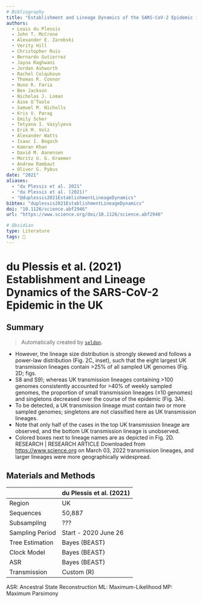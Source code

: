 ```yaml
---
# Bibliography
title: "Establishment and Lineage Dynamics of the SARS-CoV-2 Epidemic in the UK"
authors: 
  - Louis du Plessis
  - John T. McCrone
  - Alexander E. Zarebski
  - Verity Hill
  - Christopher Ruis
  - Bernardo Gutierrez
  - Jayna Raghwani
  - Jordan Ashworth
  - Rachel Colquhoun
  - Thomas R. Connor
  - Nuno R. Faria
  - Ben Jackson
  - Nicholas J. Loman
  - Áine O’Toole
  - Samuel M. Nicholls
  - Kris V. Parag
  - Emily Scher
  - Tetyana I. Vasylyeva
  - Erik M. Volz
  - Alexander Watts
  - Isaac I. Bogoch
  - Kamran Khan
  - David M. Aanensen
  - Moritz U. G. Kraemer
  - Andrew Rambaut
  - Oliver G. Pybus
date: "2021"
aliases: 
  - "du Plessis et al. 2021"
  - "du Plessis et al. (2021)"
  - "@duplessis2021EstablishmentLineageDynamics"
bibtex: "duplessis2021EstablishmentLineageDynamics"
doi: "10.1126/science.abf2946"
url: "https://www.science.org/doi/10.1126/science.abf2946"

# Obsidian
type: Literature
tags: 📰
---
```


# du Plessis et al. (2021) Establishment and Lineage Dynamics of the SARS-CoV-2 Epidemic in the UK

## Summary

> Automatically created by [`seldon`](https://github.com/ktmeaton/seldon).

- However, the lineage size distribution is strongly skewed and follows a power-law distribution (Fig. 2C, inset), such that the eight largest UK transmission lineages contain >25% of all sampled UK genomes (Fig. 2D; figs.
- S8 and S9); whereas UK transmission lineages containing >100 genomes consistently accounted for >40% of weekly sampled genomes, the proportion of small transmission lineages (≤10 genomes) and singletons decreased over the course of the epidemic (Fig. 3A).
- To be detected, a UK transmission lineage must contain two or more sampled genomes; singletons are not classified here as UK transmission lineages.
- Note that only half of the cases in the top UK transmission lineage are observed, and the bottom UK transmission lineage is unobserved.
- Colored boxes next to lineage names are as depicted in Fig. 2D. RESEARCH | RESEARCH ARTICLE Downloaded from https://www.science.org on March 03, 2022 transmission lineages, and larger lineages were more geographically widespread.

## Materials and Methods

|                 | du Plessis et al. (2021) |
| --------------- | ------------------------ |
| Region          | UK                       |
| Sequences       | 50,887                   |
| Subsampling     | ???                      |
| Sampling Period | Start - 2020 June 26     |
| Tree Estimation | Bayes (BEAST)            |
| Clock Model     | Bayes (BEAST)            |
| ASR             | Bayes (BEAST)            |
| Transmission    | Custom (R)               | 

ASR: Ancestral State Reconstruction
ML: Maximum-Likelihood
MP: Maximum Parsimony